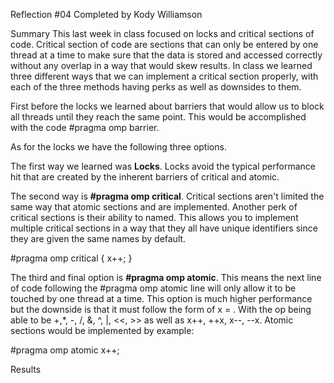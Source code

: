 Reflection #04
Completed by Kody Williamson

Summary
This last week in class focused on locks and critical sections of code. Critical section of code are sections that can only be entered by one thread at a time to make sure that the data is stored and accessed correctly without any overlap in a way that would skew results. In class we learned three different ways that we can implement a critical section properly, with each of the three methods having perks as well as downsides to them.

First before the locks we learned about barriers that would allow us to block all threads until they reach the same point. This would be accomplished with the code #pragma omp barrier.

As for the locks we have the following three options.

The first way we learned was **Locks**. Locks avoid the typical performance hit that are created by the inherent barriers of critical and atomic.

The second way is **#pragma omp critical**. Critical sections aren't limited the same way that atomic sections and are implemented. Another perk of critical sections is their ability to named. This allows you to implement multiple critical sections in a way that they all have unique identifiers since they are given the same names by default.

#pragma omp critical
{
    x++;
}

The third and final option is **#pragma omp atomic**. This means the next line of code following the #pragma omp atomic line will only allow it to be touched by one thread at a time. This option is much higher performance but the downside is that it must follow the form of x <op> = <expression>. With the op being able to be +,*, -, /, &, ^, |, <<, >> as well as x++, ++x, x--, --x. Atomic sections would be implemented by example:

#pragma omp atomic
x++;

Results

